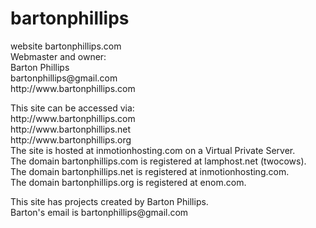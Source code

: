 bartonphillips
==============
<p>
website bartonphillips.com<br>
Webmaster and owner:<br>
Barton Phillips<br>
bartonphillips@gmail.com<br>
http://www.bartonphillips.com<br>
</p>
<p>
This site can be accessed via:<br>
http://www.bartonphillips.com<br>
http://www.bartonphillips.net<br>
http://www.bartonphillips.org<br>
The site is hosted at inmotionhosting.com on a Virtual Private Server.<br>
The domain bartonphillips.com is registered at lamphost.net (twocows).<br>
The domain bartonphillips.net is registered at inmotionhosting.com.<br>
The domain bartonphillips.org is registered at enom.com.<br>
</p>
<p>
This site has projects created by Barton Phillips.<br>
Barton's email is bartonphillips@gmail.com
</p>
